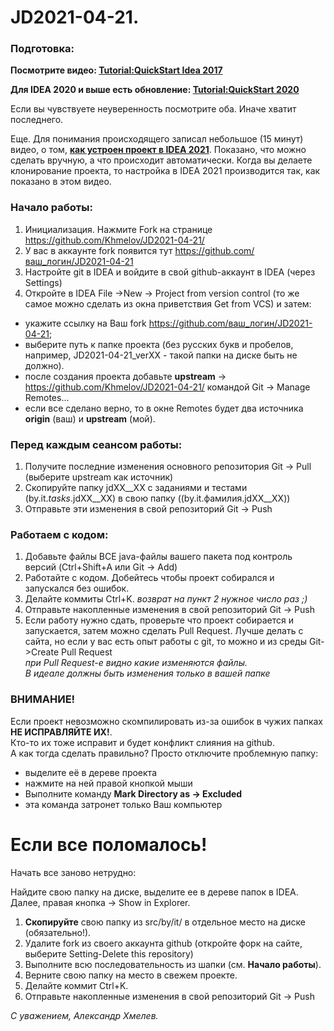 # JD2021-04-21.

### Подготовка:

<p><b>Посмотрите видео: <a href="https://youtu.be/mIs-X63CH78" target="_blank">Tutorial:QuickStart Idea 2017</a></b>
<p><b>Для IDEA 2020 и выше есть обновление: <a href="https://youtu.be/0Q8oADdp90Q" target="_blank">Tutorial:QuickStart 2020</a></b>
<p>Если вы чувствуете неуверенность посмотрите оба. Иначе хватит последнего.

Еще. Для понимания происходящего записал небольшое (15 минут) видео, о том,
<a href="http://youtu.be/zcaEGpGGYwg?hd=1" target="_blank">**как устроен проект в IDEA 2021**</a>.
Показано, что можно сделать вручную, а что происходит автоматически. Когда вы делаете клонирование проекта, то настройка в IDEA 2021 производится так, как показано в этом видео.

### Начало работы:
1. Инициализация. Нажмите Fork на странице https://github.com/Khmelov/JD2021-04-21/
2. У вас в аккаунте fork появится тут  https://github.com/ваш_логин/JD2021-04-21
3. Настройте git в IDEA и войдите в свой github-аккаунт в IDEA (через Settings)
4. Откройте в IDEA File ->New -> Project from version control (то же самое можно сделать из окна приветствия Get from VCS) и затем:

 * укажите ссылку на Ваш fork https://github.com/ваш_логин/JD2021-04-21;
 * выберите путь к папке проекта (без русских букв и пробелов, например, JD2021-04-21_verXX - такой папки на диске быть не должно).
 * после создания проекта добавьте **upstream** -> https://github.com/Khmelov/JD2021-04-21/ командой Git -> Manage Remotes...
 * если все сделано верно, то в окне Remotes будет два источника **origin** (ваш) и **upstream** (мой).

### Перед **каждым** сеансом работы:

1. Получите последние изменения основного репозитория Git -> Pull (выберите upstream как источник)
2. Скопируйте папку jdXX__XX с заданиями и тестами (by.it._tasks_.jdXX__XX) в свою папку ((by.it.фамилия.jdXX__XX))
3. Отправьте эти изменения в свой репозиторий Git -> Push

### Работаем с кодом:

1. Добавьте файлы ВСЕ java-файлы вашего пакета под контроль версий (Ctrl+Shift+A или Git -> Add)
2. Работайте с кодом. Добейтесь чтобы проект собирался и запускался без ошибок.
3. Делайте коммиты Ctrl+K. _возврат на пункт 2 нужное число раз ;)_
4. Отправьте накопленные изменения в свой репозиторий Git -> Push
5. Если работу нужно сдать, проверьте что проект собирается и запускается, затем можно сделать Pull Request. 
Лучше делать с сайта, но если у вас есть опыт работы с git, то можно и из среды Git->Create Pull Request
<br>_при Pull Request-е видно какие изменяются файлы. 
<br>В идеале должны быть изменения только в вашей папке_

### ВНИМАНИЕ!

Если проект невозможно скомпилировать из-за ошибок в чужих папках **НЕ ИСПРАВЛЯЙТЕ ИХ!**.
<br>Кто-то их тоже исправит и будет конфликт слияния на github.
<br>А как тогда сделать правильно? Просто отключите проблемную папку:
* выделите её в дереве проекта
* нажмите на ней правой кнопкой мыши
* Выполните команду **Mark Directory as -> Excluded**
* эта команда затронет только Ваш компьютер


Если все поломалось!
====================

Начать все заново нетрудно:

Найдите свою папку на диске, выделите ее в дереве папок в IDEA. Далее, правая кнопка -> Show in Explorer.
1. **Скопируйте** свою папку из src/by/it/ в отдельное место на диске (обязательно!).
2. Удалите fork из своего аккаунта github (откройте форк на сайте, выберите Setting-Delete this repository)
3. Выполните всю последовательность из шапки (см. <b>Начало работы</b>).
4. Верните свою папку на место в свежем проекте.
5. Делайте коммит Ctrl+K.
6. Отправьте накопленные изменения в свой репозиторий Git -> Push

_С уважением, Александр Хмелев._